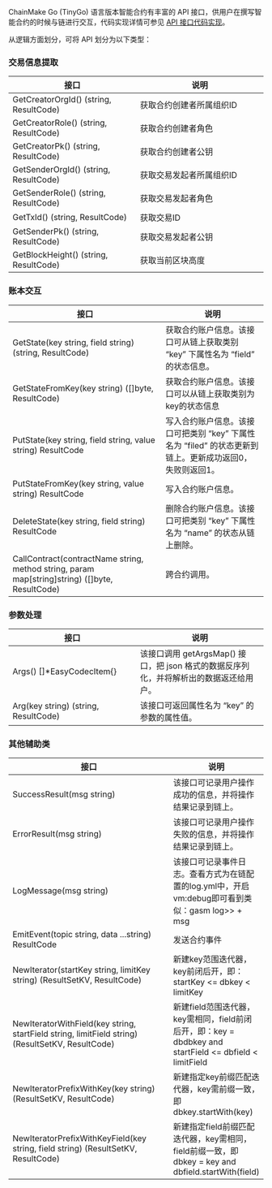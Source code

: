 ChainMake Go (TinyGo)  语言版本智能合约有丰富的 API 接口，供用户在撰写智能合约的时候与链进行交互，代码实现详情可参见 [API 接口代码实现](https://docs.chainmaker.org.cn/v1.2.0/html/dev/%E6%99%BA%E8%83%BD%E5%90%88%E7%BA%A6.html#go-tinygo)。

从逻辑方面划分，可将 API 划分为以下类型：

[](id:informationExtraction)

### 交易信息提取

<table><thead>
<tr>
<th width="50%">接口</th>
<th>说明</th>
</tr>
</thead>
<tbody><tr>
<td>GetCreatorOrgId() (string, ResultCode)  </td>
<td>获取合约创建者所属组织ID</td>
</tr>
<tr>
<td>GetCreatorRole() (string, ResultCode) </td>
<td>获取合约创建者角色</td>
</tr>
<tr>
<td>GetCreatorPk() (string, ResultCode) </td>
<td>获取合约创建者公钥</td>
</tr>
<tr>
<td>GetSenderOrgId() (string, ResultCode)  </td>
<td>获取交易发起者所属组织ID</td>
</tr>
<tr>
<td>GetSenderRole() (string, ResultCode) </td>
<td>获取交易发起者角色</td>
</tr>
<tr>
<td>GetTxId() (string, ResultCode) </td>
<td>获取交易ID</td>
</tr>
<tr>
<td>GetSenderPk() (string, ResultCode) </td>
<td>获取交易发起者公钥</td>
</tr>
<tr>
<td>GetBlockHeight() (string, ResultCode) </td>
<td>获取当前区块高度</td>
</tr>
</tbody></table>


[](id:accountInteraction)

### 账本交互

<table><thead>
<tr>
<th width="60%">接口</th>
<th>说明</th>
</tr>
</thead>
<tbody><tr>
<td>GetState(key string, field string) (string, ResultCode)</td>
<td>获取合约账户信息。该接口可从链上获取类别 “key” 下属性名为 “field” 的状态信息。</td>
</tr>
<tr>
<td>GetStateFromKey(key string) ([]byte, ResultCode)</td>
<td>获取合约账户信息。该接口可以从链上获取类别为key的状态信息</td>
</tr>
<tr>
<td>PutState(key string, field string, value string) ResultCode</td>
<td>写入合约账户信息。该接口可把类别 “key” 下属性名为 “filed” 的状态更新到链上。更新成功返回0，失败则返回1。</td>
</tr>
<tr>
<td>PutStateFromKey(key string, value string) ResultCode</td>
<td>写入合约账户信息。</td>
</tr>
<tr>
<td>DeleteState(key string, field string) ResultCode</td>
<td>删除合约账户信息。该接口可把类别 “key” 下属性名为 “name” 的状态从链上删除。</td>
</tr>
<tr>
<td>CallContract(contractName string, method string, param map[string]string) ([]byte, ResultCode)</td>
<td>跨合约调用。</td>
</tr>


</tbody></table>



[](id:parametersProcess)

### 参数处理

<table>
<thead>
<tr>
<th width="50%">接口</th>
<th>说明</th>
</tr>
</thead>
<tbody><tr>
<td>Args() []*EasyCodecItem{}</td>
<td>该接口调用 getArgsMap() 接口，把 json 格式的数据反序列化，并将解析出的数据返还给用户。</td>
</tr>
<tr>
<td>Arg(key string) (string, ResultCode)</td>
<td>该接口可返回属性名为 “key” 的参数的属性值。</td>
</tr>
</tbody></table>


[](id:otherClass)

### 其他辅助类

<table>
<thead>
<tr>
<th width="65%">接口</th>
<th>说明</th>
</tr>
</thead>
<tbody><tr>
<td>SuccessResult(msg string)</td>
<td>该接口可记录用户操作成功的信息，并将操作结果记录到链上。</td>
</tr>
<tr>
<td>ErrorResult(msg string)</td>
<td>该接口可记录用户操作失败的信息，并将操作结果记录到链上。</td>
</tr>
<tr>
<td>LogMessage(msg string)</td>
<td>该接口可记录事件日志。查看方式为在链配置的log.yml中，开启vm:debug即可看到类似：gasm log>> + msg</td>
</tr>
<tr>
<td>EmitEvent(topic string, data ...string) ResultCode</td>
<td>发送合约事件</td>
</tr>
<tr>
<td>NewIterator(startKey string, limitKey string) (ResultSetKV, ResultCode)</td>
<td>新建key范围迭代器，key前闭后开，即：startKey <= dbkey < limitKey</td>
</tr>
<tr>
<td>NewIteratorWithField(key string, startField string, limitField string) (ResultSetKV, ResultCode)</td>
<td>新建field范围迭代器，key需相同，field前闭后开，即：key = dbdbkey and startField <= dbfield < limitField</td>
</tr>
<tr>
<td>NewIteratorPrefixWithKey(key string) (ResultSetKV, ResultCode)</td>
<td>新建指定key前缀匹配迭代器，key需前缀一致，即dbkey.startWith(key)</td>
</tr>
<tr>
<td>NewIteratorPrefixWithKeyField(key string, field string) (ResultSetKV, ResultCode)</td>
<td>新建指定field前缀匹配迭代器，key需相同，field前缀一致，即dbkey = key and dbfield.startWith(field)</td>
</tr>
</tbody></table>

